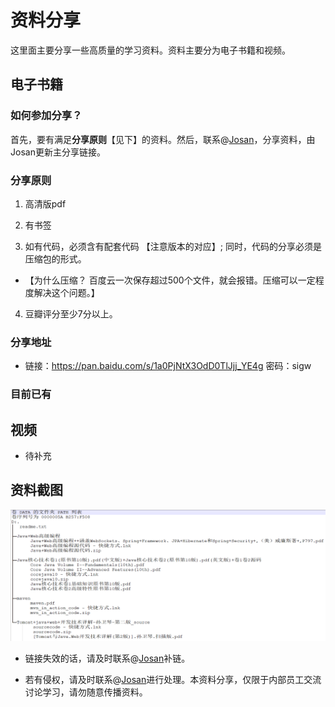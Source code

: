 # 资料分享

这里面主要分享一些高质量的学习资料。资料主要分为电子书籍和视频。

## 电子书籍

### 如何参加分享？

首先，要有满足**分享原则**【见下】的资料。然后，联系@[Josan](https://github.com/JosanSun)，分享资料，由Josan更新主分享链接。

### 分享原则

1. 高清版pdf

2. 有书签

3. 如有代码，必须含有配套代码  【注意版本的对应】; 同时，代码的分享必须是压缩包的形式。  
- 【为什么压缩？ 百度云一次保存超过500个文件，就会报错。压缩可以一定程度解决这个问题。】

4. 豆瓣评分至少7分以上。

### 分享地址

- 链接：https://pan.baidu.com/s/1a0PjNtX3OdD0TlJjj_YE4g 密码：sigw

### 目前已有

## 视频

- 待补充

## 资料截图

![资料截图](https://github.com/JosanSun/CtripTechExch/blob/master/pic/josan/book-content.png)

- 链接失效的话，请及时联系@[Josan](https://github.com/JosanSun)补链。

- 若有侵权，请及时联系@[Josan](https://github.com/JosanSun)进行处理。本资料分享，仅限于内部员工交流讨论学习，请勿随意传播资料。


